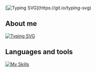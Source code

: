 [![Typing SVG](https://readme-typing-svg.demolab.com?font=Fira+Code&size=40&pause=1000&width=435&height=150&lines=Hello+there+!)](https://git.io/typing-svg)
## About me
[![Typing SVG](https://readme-typing-svg.demolab.com?font=Fira+Code&size=40&pause=1000&background=FFFFFF00&width=435&height=150&lines=My+name+is+Anton;And+i+am+Junior+Front+end+developer)](https://git.io/typing-svg)
## Languages and tools
[![My Skills](https://skillicons.dev/icons?i=js,ts,react,redux,sass,css,html,vscode,figma,graphql,jquery,nodejs,ps,github,styledcomponents,bootstrap&perline=8)](https://skillicons.dev)
